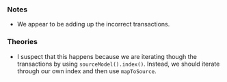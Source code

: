 ### Notes

-   We appear to be adding up the incorrect transactions.

### Theories

-   I suspect that this happens because we are iterating though the transactions by using `sourceModel().index()`.
    Instead, we should iterate through our own index and then use `mapToSource`.
